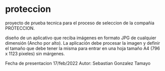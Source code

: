 # proteccion

proyecto de prueba tecnica para el proceso de seleccion de la compañia PROTECCION.

diseño de un aplicativo que reciba imágenes en formato JPG de cualquier dimensión (Ancho por alto). 
La aplicación debe procesar la imagen y definir el tamaño que debe tener la misma para entrar en una hoja tamaño A4 (796 x 1123 pixeles) sin márgenes.

Fecha de presentacion 17/feb/2022
Autor: Sebastian Gonzalez Tamayo
